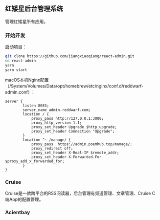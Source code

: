 ## 红矮星后台管理系统

管理红矮星所有应用。

### 开始开发

启动项目：

```bash
git clone https://github.com/jiangxiaoqiang/react-admin.git
cd react-admin
yarn 
yarn start
```

macOS本机Nginx配置（/System/Volumes/Data/opt/homebrew/etc/nginx/conf.d/reddwarf-admin.conf）：

```
server {
        listen 8083;
        server_name admin.reddwarf.com;
        location / {
            proxy_pass http://127.0.0.1:3000;
            proxy_http_version 1.1;
            proxy_set_header Upgrade $http_upgrade;
            proxy_set_header Connection "Upgrade";
        }
        location ^~ /manage/ {
            proxy_pass  https://admin.poemhub.top/manage/;
            proxy_redirect off;
            proxy_set_header X-Real-IP $remote_addr;
            proxy_set_header X-Forwarded-For $proxy_add_x_forwarded_for;
        }
}
```

### Cruise

Cruise是一款跨平台的RSS阅读器，后台管理有频道管理、文章管理、Cruise C端App的配置管理。

### Acientbay
